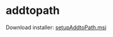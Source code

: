# addtopath
Download installer:
[setupAddtoPath.msi](https://github.com/KHOIR359/windowsaddtopath/raw/master/setupAddToPath.msi)
